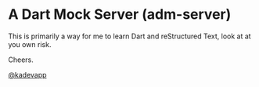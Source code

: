 # A Dart Mock Server (adm-server)

This is primarily a way for me to learn Dart and reStructured Text, look at at you own risk.

Cheers.

[@kadevapp](https://twitter.com/kadevapp)

